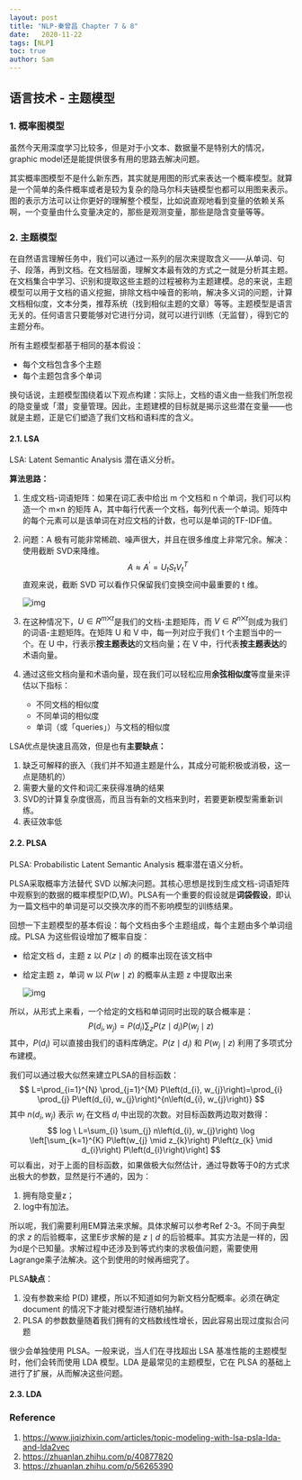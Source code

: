 ```yaml
---
layout: post
title: "NLP-秦曾昌 Chapter 7 & 8"
date:   2020-11-22
tags: [NLP]
toc: true
author: Sam
---
```


## 语言技术 - 主题模型

### 1. 概率图模型

虽然今天用深度学习比较多，但是对于小文本、数据量不是特别大的情况，graphic model还是能提供很多有用的思路去解决问题。



其实概率图模型不是什么新东西，其实就是用图的形式来表达一个概率模型。就算是一个简单的条件概率或者是较为复杂的隐马尔科夫链模型也都可以用图来表示。图的表示方法可以让你更好的理解整个模型，比如说直观地看到变量的依赖关系啊，一个变量由什么变量决定的，那些是观测变量，那些是隐含变量等等。



### 2. 主题模型 

在自然语言理解任务中，我们可以通过一系列的层次来提取含义——从单词、句子、段落，再到文档。在文档层面，理解文本最有效的方式之一就是分析其主题。在文档集合中学习、识别和提取这些主题的过程被称为主题建模。总的来说，主题模型可以用于文档的语义挖掘，排除文档中噪音的影响，解决多义词的问题，计算文档相似度，文本分类，推荐系统（找到相似主题的文章）等等。主题模型是语言无关的。任何语言只要能够对它进行分词，就可以进行训练（无监督），得到它的主题分布。



所有主题模型都基于相同的基本假设：

- 每个文档包含多个主题
- 每个主题包含多个单词



换句话说，主题模型围绕着以下观点构建：实际上，文档的语义由一些我们所忽视的隐变量或「潜」变量管理。因此，主题建模的目标就是揭示这些潜在变量——也就是主题，正是它们塑造了我们文档和语料库的含义。

#### 2.1. LSA

LSA: Latent Semantic Analysis 潜在语义分析。



**算法思路：**

1. 生成文档-词语矩阵：如果在词汇表中给出 m 个文档和 n 个单词，我们可以构造一个 m×n 的矩阵 A，其中每行代表一个文档，每列代表一个单词。矩阵中的每个元素可以是该单词在对应文档的计数，也可以是单词的TF-IDF值。

2. 问题：A 极有可能非常稀疏、噪声很大，并且在很多维度上非常冗余。解决：使用截断 SVD来降维。
   $$
   A \approx A^{\prime} = U_{t} S_{t} V_{t}^{T}
   $$
   直观来说，截断 SVD 可以看作只保留我们变换空间中最重要的 t 维。

   ![img](https://i.loli.net/2020/11/23/Iqr2DNgX5c6j98K.png)

   

3. 在这种情况下，$U \in R^{m⨉t}$是我们的文档-主题矩阵，而 $V \in R^{n⨉t}$则成为我们的词语-主题矩阵。在矩阵 U 和 V 中，每一列对应于我们 t 个主题当中的一个。在 U 中，行表示**按主题表达**的文档向量；在 V 中，行代表**按主题表达**的术语向量。

4. 通过这些文档向量和术语向量，现在我们可以轻松应用**余弦相似度**等度量来评估以下指标：

   - 不同文档的相似度
   - 不同单词的相似度
   - 单词（或「queries」）与文档的相似度



LSA优点是快速且高效，但是也有**主要缺点：**

1. 缺乏可解释的嵌入（我们并不知道主题是什么，其成分可能积极或消极，这一点是随机的）
2. 需要大量的文件和词汇来获得准确的结果
3. SVD的计算复杂度很高，而且当有新的文档来到时，若要更新模型需重新训练。
4. 表征效率低



#### 2.2. PLSA 

PLSA: Probabilistic Latent Semantic Analysis 概率潜在语义分析。

PLSA采取概率方法替代 SVD 以解决问题。其核心思想是找到生成文档-词语矩阵中观察到的数据的概率模型P(D,W)。PLSA有一个重要的假设就是**词袋假设**，即认为一篇文档中的单词是可以交换次序的而不影响模型的训练结果。



回想一下主题模型的基本假设：每个文档由多个主题组成，每个主题由多个单词组成。PLSA 为这些假设增加了概率自旋：

- 给定文档 d，主题 z 以 $P(z \mid d)$ 的概率出现在该文档中

- 给定主题 z，单词 w 以 $P(w \mid z)$ 的概率从主题 z 中提取出来

  ![img](https://i.loli.net/2020/11/23/pdSaUVTm1l954AG.png)

所以，从形式上来看，一个给定的文档和单词同时出现的联合概率是：
$$
P(d_i, w_j)=P(d_i) \sum_{z} P(z \mid d_i) P(w_j \mid z)
$$
其中，$P(d_i)$ 可以直接由我们的语料库确定。$P(z \mid d_i)$ 和 $P(w_j \mid z)$ 利用了多项式分布建模。



我们可以通过极大似然来建立PLSA的目标函数：
$$
L=\prod_{i=1}^{N} \prod_{j=1}^{M} P\left(d_{i}, w_{j}\right)=\prod_{i} \prod_{j} P\left(d_{i}, w_{j}\right)^{n\left(d_{i}, w_{j}\right)}
$$
其中 $n\left(d_{i}, w_{j}\right)$ 表示 $w_j$ 在文档 $d_i$ 中出现的次数。对目标函数两边取对数得：
$$
log \ L=\sum_{i} \sum_{j} n\left(d_{i}, w_{j}\right) \log \left[\sum_{k=1}^{K} P\left(w_{j} \mid z_{k}\right) P\left(z_{k} \mid d_{i}\right) P\left(d_{i}\right)\right]
$$
可以看出，对于上面的目标函数，如果做极大似然估计，通过导数等于0的方式求出极大的参数，显然是行不通的，因为：

1. 拥有隐变量z；  
2. log中有加法。

所以呢，我们需要利用EM算法来求解。具体求解可以参考Ref 2-3。不同于典型的求 $z$ 的后验概率，这里E步求解的是 $z \mid d$ 的后验概率。其实方法是一样的，因为d是个已知量。求解过程中还涉及到等式约束的求极值问题，需要使用Lagrange乘子法解决。这个到使用的时候再细究了。



PLSA**缺点**：

1. 没有参数来给 P(D) 建模，所以不知道如何为新文档分配概率。必须在确定document 的情况下才能对模型进行随机抽样。
2. PLSA 的参数数量随着我们拥有的文档数线性增长，因此容易出现过度拟合问题



很少会单独使用 PLSA。一般来说，当人们在寻找超出 LSA 基准性能的主题模型时，他们会转而使用 LDA 模型。LDA 是最常见的主题模型，它在 PLSA 的基础上进行了扩展，从而解决这些问题。



#### 2.3. LDA



### Reference

1. https://www.jiqizhixin.com/articles/topic-modeling-with-lsa-psla-lda-and-lda2vec
2. https://zhuanlan.zhihu.com/p/40877820
3. https://zhuanlan.zhihu.com/p/56265390
